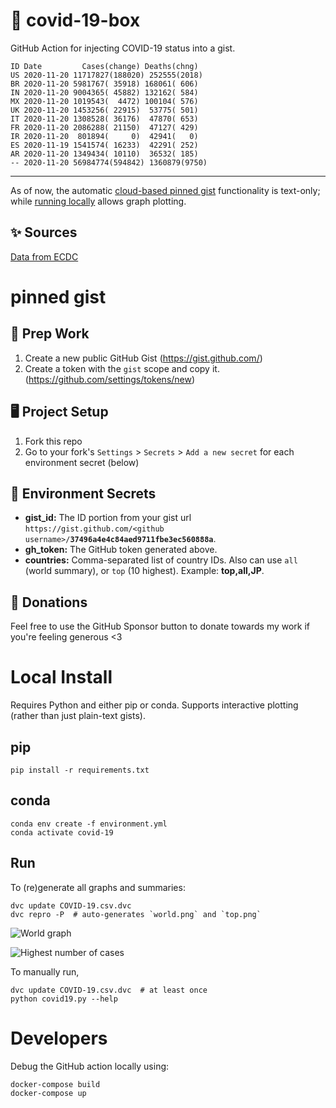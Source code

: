 # 🏥 covid-19-box

GitHub Action for injecting COVID-19 status into a gist.

```
ID Date         Cases(change) Deaths(chng)
US 2020-11-20 11717827(188020) 252555(2018)
BR 2020-11-20 5981767( 35918) 168061( 606)
IN 2020-11-20 9004365( 45882) 132162( 584)
MX 2020-11-20 1019543(  4472) 100104( 576)
UK 2020-11-20 1453256( 22915)  53775( 501)
IT 2020-11-20 1308528( 36176)  47870( 653)
FR 2020-11-20 2086288( 21150)  47127( 429)
IR 2020-11-20  801894(     0)  42941(   0)
ES 2020-11-19 1541574( 16233)  42291( 252)
AR 2020-11-20 1349434( 10110)  36532( 185)
-- 2020-11-20 56984774(594842) 1360879(9750)
```

---

As of now, the automatic [cloud-based pinned gist](#pinned-gist) functionality is text-only;
while [running locally](#local-install) allows graph plotting.

## ✨ Sources

[Data from ECDC](https://www.ecdc.europa.eu/en/publications-data/download-todays-data-geographic-distribution-covid-19-cases-worldwide)

# pinned gist

## 🎒 Prep Work
1. Create a new public GitHub Gist (https://gist.github.com/)
1. Create a token with the `gist` scope and copy it. (https://github.com/settings/tokens/new)

## 🖥 Project Setup
1. Fork this repo
1. Go to your fork's `Settings` > `Secrets` > `Add a new secret` for each environment secret (below)

## 🤫 Environment Secrets
- **gist_id:** The ID portion from your gist url `https://gist.github.com/<github username>/`**`37496a4e4c84aed9711fbe3ec560888a`**.
- **gh_token:** The GitHub token generated above.
- **countries:** Comma-separated list of country IDs. Also can use `all` (world summary), or `top` (10 highest). Example: **top,all,JP**.

## 💸 Donations

Feel free to use the GitHub Sponsor button to donate towards my work if you're feeling generous <3

# Local Install

Requires Python and either pip or conda. Supports interactive plotting (rather than just plain-text gists).

## pip

```
pip install -r requirements.txt
```

## conda

```
conda env create -f environment.yml
conda activate covid-19
```

## Run

To (re)generate all graphs and summaries:

```
dvc update COVID-19.csv.dvc
dvc repro -P  # auto-generates `world.png` and `top.png`
```

![World graph](world.png)

![Highest number of cases](top.png)

To manually run,

```
dvc update COVID-19.csv.dvc  # at least once
python covid19.py --help
```

# Developers

Debug the GitHub action locally using:

```
docker-compose build
docker-compose up
```
